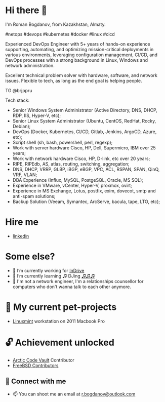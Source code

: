 # Hi there 👋 

I'm Roman Bogdanov, from Kazakhstan, Almaty.

#netops #devops #kubernetes #docker #linux #cicd

Experienced DevOps Engineer with 5+ years of hands-on experience supporting, automating, and optimizing mission-critical deployments in various environments, leveraging configuration management, CI/CD, and DevOps processes with a strong background in Linux, Windows and network administration.

Excellent technical problem solver with hardware, software, and network issues. Flexible to tech, as long as the end goal is helping people.

TG @brjppru

Tech stack:

- Senior Windows System Administrator (Active Directory, DNS, DHCP, RDP, IIS, Hyper-V, etc);
- Senior Linux System Administrator (Ubuntu, CentOS, RedHat, Rocky, Debian);
- DevOps (Docker, Kubernetes, CI/CD, Gitlab, Jenkins, ArgoCD, Azure, etc);
- Script shell (sh, bash, powershell, perl, regexp);
- Work with server hardware Cisco, HP, Dell, Supermicro, IBM over 25 years;
- Work with network hardware Cisco, HP, D-link, etc over 20 years;
- RIPE, RIPEdb, AS, atlas, routing, switching, aggregation;
- DNS, DHCP, VRRP, GLBP, iBGP, eBGP, VPC, ACL, RSPAN, SPAN, QinQ, VRF, VLAN;
- DBA Experience (Influx, MySQL, PostgeSQL, Oracle, MS SQL);
- Experience in VMware, vCenter, Hyper-V, proxmox, ovirt;
- Experience in MS Exchange, Lotus, postfix, exim, dovecot, smtp and anti-spam solutions;
- Backup Solution (Veeam, Symantec, ArcServe, bacula, tape, LTO, etc);

# Hire me

- [linkedin](https://www.linkedin.com/in/brjed)

# Some else? 

- 🔭 I’m currently working for [InDrive](https://indrive.com/en/home/)
- 🌱 I’m currently learning ♫ DJing [♫♫♫](https://t.me/thebrj)
- 🐍 I'm not a network engineer, I'm a relationships counsellor for computers who don't wanna talk to each other anymore.

# 🐶 My current pet-projects

- [Linuxmint](https://github.com/brjppru/linux-mint-brjed) workstation on 2011 Macbook Pro

# 🔓 Achievement unlocked

- [Arctic Code Vault](https://github.com/brjppru/scriptbox) Contributor
- [FreeBSD Contributors](https://docs.freebsd.org/en/articles/contributors/)

## 🤝 Connect with me

- 📫 You can shoot me an email at [r.bogdanov@outlook.com](mailto:r.bogdanov@outlook.com)
